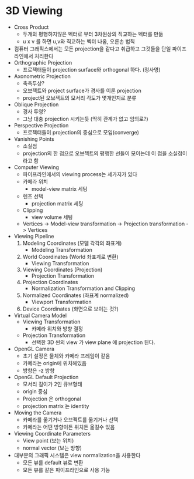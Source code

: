 # 3D Viewing
- Cross Product
    - 두개의 평행하지않은 벡터로 부터 3차원상의 직교하는 벡터를 만듦
    - u x v 를 하면 u,v와 직교하는 벡터 나옴, 오른손 법칙
- 컴퓨터 그래픽스에서는 모든 projection을 같다고 취급하고 그것들을 단일 파이프라인에서 처리한다
- Orthographic Projection
    - 프로젝터들이 projection surface와 orthogonal 하다. (정사영)
- Axonometric Projection
    - 축측투상?
    - 오브젝트와 project surface가 경사를 이룬 projection
    - project된 오브젝트의 모서리 각도가 몇개인지로 분류
- Oblique Projection
    - 경사 투영?
    - 그냥 대충 projection 시키는듯 (딱히 관계가 없고 임의로?)
- Perspective Projection
    - 프로젝터들이 projection의 중심으로 모임(converge)
- Vanishing Points
    - 소실점
    - projection의 한 점으로 오브젝트의 평행한 선들이 모이는데 이 점을 소실점이라고 함
- Computer Viewing
    - 파이프라인에서의 viewing process는 세가지가 있다
    - 카메라 위치
        - model-view matrix 세팅
    - 렌즈 선택
        - projection matrix 세팅
    - Clipping
        - view volume 세팅
    - Vertices -> Model-view transformation -> Projection transformation - > Vertices
- Viewing Pipeline
    1. Modeling Coordinates (모델 각각의 좌표계)
        - Modeling Transformation
    2. World Coordinates (World 좌표계로 변환)
        - Viewing Transformation
    3. Viewing Coordinates (Projection)
        - Projection Transformation
    4. Projection Coordinates
        - Normalization Transformation and Clipping
    5. Normalized Coordinates (좌표계 normalized)
        - Viewport Transformation
    6. Device Coordinates (화면으로 보이는 것?)
- Virtual Camera Model
    - Viewing Transformation
        - 카메라 위치와 방향 결정
    - Projection Transformation
        - 선택한 3D 씬의 view 가 view plane 에 projection 된다.
- OpenGL Camera
    - 초기 설정은 물체와 카메라 프레임이 같음
    - 카메라는 origin에 위치해있음
    - 방향은 -z 방향
- OpenGL Default Projection
    - 모서리 길이가 2인 큐브형태
    - origin 중심
    - Projection 은 orthogonal
    - projection matrix 는 identity
- Moving the Camera
    - 카메라를 옮기거나 오브젝트를 옮기거나 선택
    - 카메라는 어떤 방향이든 위치든 옮길수 있음
- Viewing Coordinate Parameters
    - View point (보는 위치)
    - normal vector (보는 방향)
- 대부분의 그래픽 시스템은 view normalization을 사용한다
    - 모든 뷰를 default 뷰로 변환
    - 모든 뷰를 같은 파이프라인으로 사용 가능
